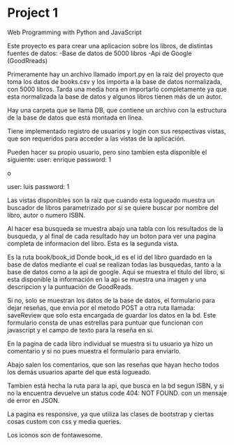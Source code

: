 # Project 1

Web Programming with Python and JavaScript

Este proyecto es para crear una aplicacion sobre los libros, de distintas fuentes de datos:
-Base de datos de 5000 libros
-Api de Google (GoodRreads)

Primeramente hay un archivo llamado import.py en la raiz del proyecto que toma los datos de books.csv y los importa a la base de datos normalizada, con 5000 libros. Tarda una media hora en importarlo completamente ya que esta normalizada la base de datos y algunos libros tienen más de un autor.

Hay una carpeta que se llama DB, que contiene un archivo con la estructura de la base de datos que está montada en línea.

Tiene implementado registro de usuarios y login con sus respectivas vistas, que son requeridos para acceder a las vistas de la aplicación.

Pueden hacer su propio usuario, pero sino tambien esta disponible el siguiente:
user: enrique
password: 1

o

user: luis
password: 1

Las vistas disponibles son la raiz que cuando esta logueado muestra un buscador de libros parametrizado
por si se quiere buscar por nombre del libro, autor o numero ISBN.

Al hacer esa busqueda se muestra abajo una tabla con los resultados de la busqueda, y al final de cada 
resultado hay un boton para ver una pagina completa de informacion del libro. Esta es la segunda vista.

Es la ruta book/book_id
Donde book_id es el id del libro guardado en la base de datos mediante el cual se realizan todas las busquedas, tanto a la base de datos como a la api de google.
Aqui se muestra el titulo del libro, si esta disponible la información en la api se muestra una imagen y una descripcion y la puntuación de GoodReads. 

Si no, solo se muestran los datos de la base de datos, el formulario para dejar reseñas, que envia por el metodo POST a otra ruta llamada: saveReview que solo esta encargada de guardar los datos en la bd.
Este formulario consta de unas estrellas para puntuar que funcionan con javascript y el campo de texto para la reseña en si.

En la pagina de cada libro individual se muestra si tu usuario ya hizo un comentario y si no pues muestra el formulario para enviarlo. 

Abajo salen los comentarios, que son las reseñas que hayan hecho todos los demás usuarios aparte del que está logueado.

Tambien está hecha la ruta para la api, que busca en la bd segun ISBN, y si no la encuentra devuelve un status code 404: NOT FOUND. con un mensaje de error en JSON.

La pagina es responsive, ya que utiliza las clases de bootstrap y ciertas cosas custom con css y media queries.

Los iconos son de fontawesome.